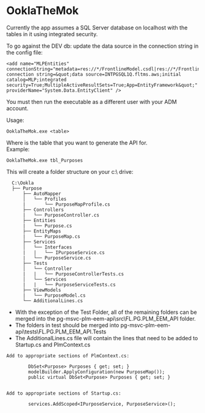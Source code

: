 # OoklaTheMok
Currently the app assumes a SQL Server database on localhost with the tables in it using integrated security.

To go against the DEV db:
update the data source in the connection string in the config file:

    <add name="MLPEntities" connectionString="metadata=res://*/FrontlineModel.csdl|res://*/FrontlineModel.ssdl|res://*/FrontlineModel.msl;provider=System.Data.SqlClient;provider connection string=&quot;data source=INTPGSQL1Q.fltms.aws;initial catalog=MLP;integrated security=True;MultipleActiveResultSets=True;App=EntityFramework&quot;" providerName="System.Data.EntityClient" />

You must then run the executable as a different user with your ADM account.

Usage:
```
OoklaTheMok.exe <table>
```
Where <table> is the table that you want to generate the API for.  
Example: 
```
OoklaTheMok.exe tbl_Purposes
```
This will create a folder structure on your c:\ drive:
```
  C:\Ookla
  ├── Purpose
      ├── AutoMapper
      │   └── Profiles
      |       └── PurposeMapProfile.cs
      ├── Controllers
      |   └── PurposeController.cs
      ├── Entities
      |   └── Purpose.cs
      ├── EntityMaps
      |   └── PurposeMap.cs
      ├── Services
      │   └── Interfaces
      |   |   └── IPurposeService.cs
      |   └── PurposeService.cs    
      ├── Tests
      │   └── Controller
      |   |   └── PurposeControllerTests.cs
      │   └── Services
      |   |   └── PurposeServiceTests.cs
      ├── ViewModels
      |   └── PurposeModel.cs   
      └── AdditionalLines.cs
``` 
* With the exception of the Test Folder, all of the remaining folders can be merged into the pg-msvc-plm-eem-api\src\FL.PG.PLM_EEM_API folder.
* The folders in test should be merged into pg-msvc-plm-eem-api\tests\FL.PG.PLM_EEM_API.Tests
* The AdditionalLines.cs file will contain the lines that need to be added to Startup.cs and PlmContext.cs
```
Add to appropriate sections of PlmContext.cs:

        DbSet<Purpose> Purposes { get; set; }
        modelBuilder.ApplyConfiguration(new PurposeMap());
        public virtual DbSet<Purpose> Purposes { get; set; }


Add to appropriate sections of Startup.cs:

        services.AddScoped<IPurposeService, PurposeService>();
```
